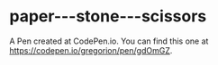 # paper---stone---scissors
A Pen created at CodePen.io. You can find this one at https://codepen.io/gregorion/pen/gdOmGZ.

 